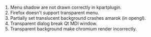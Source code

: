1. Menu shadow are not drawn correctly in kpartplugin.
2. Firefox doesn't support transparent menu.
3. Partially set translucent background crashes amarok (in opengl).
4. Transparent dialog break Qt MDI window.
5. Transparent background make chromium render incorrectly.

